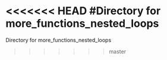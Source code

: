 <<<<<<< HEAD
#Directory for more_functions_nested_loops
=======
Directory for more_functions_nested_loops
>>>>>>> master
